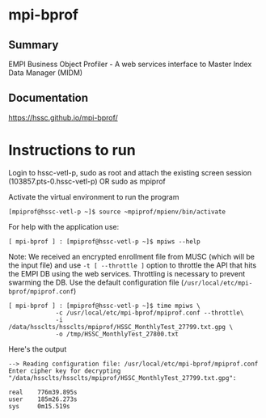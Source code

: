 # mpi-bprof

## Summary
EMPI Business Object Profiler - A web services interface to Master Index Data Manager (MIDM)
## Documentation
https://hssc.github.io/mpi-bprof/

# Instructions to run

Login to hssc-vetl-p, sudo as root and attach the existing screen session (103857.pts-0.hssc-vetl-p) OR sudo as mpiprof

Activate the virtual environment to run the program

```
[mpiprof@hssc-vetl-p ~]$ source ~mpiprof/mpienv/bin/activate
```

For help with the application use:
```
[ mpi-bprof ] : [mpiprof@hssc-vetl-p ~]$ mpiws --help
```

Note: We received an encrypted enrollment file from MUSC (which will be the input file) and use `-t [ --throttle ]` option to throttle the API that hits the EMPI DB using the web services. Throttling is necessary to prevent swarming the DB. Use the default configuration file (`/usr/local/etc/mpi-bprof/mpiprof.conf`)
```
[ mpi-bprof ] : [mpiprof@hssc-vetl-p ~]$ time mpiws \
             -c /usr/local/etc/mpi-bprof/mpiprof.conf --throttle\
             -i /data/hssclts/hssclts/mpiprof/HSSC_MonthlyTest_27799.txt.gpg \
             -o /tmp/HSSC_MonthlyTest_27800.txt
```
Here's the output
```
--> Reading configuration file: /usr/local/etc/mpi-bprof/mpiprof.conf
Enter cipher key for decrypting "/data/hssclts/hssclts/mpiprof/HSSC_MonthlyTest_27799.txt.gpg":

real    776m39.895s
user    185m26.273s
sys     0m15.519s
```

